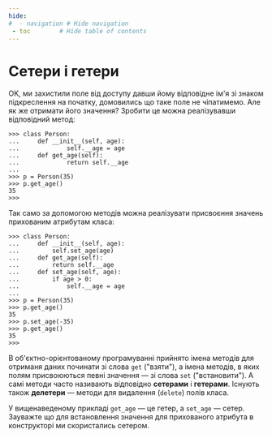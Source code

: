 ```yaml
---
hide:
#  - navigation # Hide navigation
 - toc        # Hide table of contents
---
```


# Сетери і гетери 

OK, ми захистили поле від доступу давши йому відповідне ім'я зі знаком підкреслення на початку, 
домовились що таке поле не чіпатимемо. 
Але як же отримати його значення? 
Зробити це можна реалізувавши відповідний метод: 

	>>> class Person:
	...     def __init__(self, age):
	...             self.__age = age
	...     def get_age(self):
	...             return self.__age
	...
	>>> p = Person(35)
	>>> p.get_age()
	35
	>>>

Так само за допомогою методів можна реалізувати присвоєння значень прихованим атрибутам класа: 

	>>> class Person:
	...     def __init__(self, age):
	...         self.set_age(age)
	...     def get_age(self):
	...         return self.__age
	...     def set_age(self, age):
	...         if age > 0:
	...             self.__age = age
	...
	>>> p = Person(35)
	>>> p.get_age()
	35
	>>> p.set_age(-35)
	>>> p.get_age()
	35
	>>>

В об'єктно-орієнтованому програмуванні прийнято 
імена методів для отриманя даних починати зі слова `get` ("взяти"), 
а імена методів, в яких полям присвоюються певні значення — зі слова `set` ("встановити"). 
А самі методи часто називають відповідно **сетерами** і **гетерами**. 
Існують також **делетери** — методи для видалення (`delete`) полів класа. 

У вищенаведеному прикладі `get_age` — це гетер, а `set_age` — сетер. 
Зауважте що для встановлення значення для прихованого атрибута в конструкторі ми скористались сетером.
